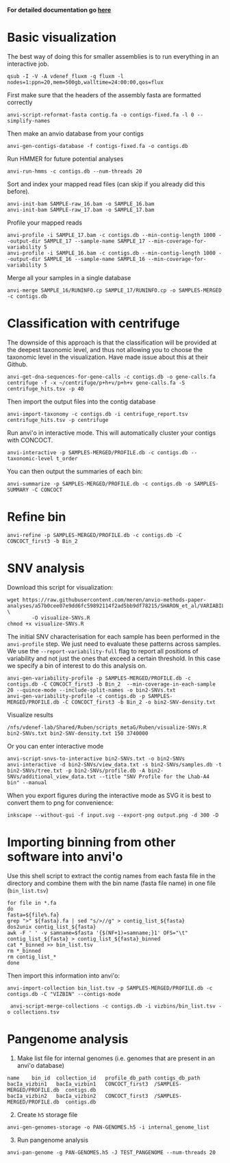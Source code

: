 
**For detailed documentation go [here](http://merenlab.org/2016/06/22/anvio-tutorial-v2/)**

# Basic visualization
The best way of doing this for smaller assemblies is to run everything in an interactive job.
```
qsub -I -V -A vdenef_fluxm -q fluxm -l nodes=1:ppn=20,mem=500gb,walltime=24:00:00,qos=flux
```
First make sure that the headers of the assembly fasta are formatted correctly
```
anvi-script-reformat-fasta contig.fa -o contigs-fixed.fa -l 0 --simplify-names
```
Then make an anvio database from your contigs 
```
anvi-gen-contigs-database -f contigs-fixed.fa -o contigs.db
```
Run HMMER for future potential analyses
```
anvi-run-hmms -c contigs.db --num-threads 20
```
Sort and index your mapped read files (can skip if you already did this before).
```
anvi-init-bam SAMPLE-raw_16.bam -o SAMPLE_16.bam
anvi-init-bam SAMPLE-raw_17.bam -o SAMPLE_17.bam
```
Profile your mapped reads
```
anvi-profile -i SAMPLE_17.bam -c contigs.db --min-contig-length 1000 --output-dir SAMPLE_17 --sample-name SAMPLE_17 --min-coverage-for-variability 5
anvi-profile -i SAMPLE_16.bam -c contigs.db --min-contig-length 1000 --output-dir SAMPLE_16 --sample-name SAMPLE_16 --min-coverage-for-variability 5
```
Merge all your samples in a single database
```
anvi-merge SAMPLE_16/RUNINFO.cp SAMPLE_17/RUNINFO.cp -o SAMPLES-MERGED -c contigs.db
```

# Classification with centrifuge
The downside of this approach is that the classification will be provided at the deepest taxonomic level, and thus not allowing you to choose the taxonomic level in the visualization. Have made issue about this at their Github.
```
anvi-get-dna-sequences-for-gene-calls -c contigs.db -o gene-calls.fa
centrifuge -f -x ~/centrifuge/p+h+v/p+h+v gene-calls.fa -S centrifuge_hits.tsv -p 40
```

Then import the output files into the contig database
```
anvi-import-taxonomy -c contigs.db -i centrifuge_report.tsv centrifuge_hits.tsv -p centrifuge
```

Run anvi'o in interactive mode. This will automatically cluster your contigs with CONCOCT.
```
anvi-interactive -p SAMPLES-MERGED/PROFILE.db -c contigs.db --taxonomic-level t_order
```

You can then output the summaries of each bin:
```
anvi-summarize -p SAMPLES-MERGED/PROFILE.db -c contigs.db -o SAMPLES-SUMMARY -C CONCOCT
```
# Refine bin
```
anvi-refine -p SAMPLES-MERGED/PROFILE.db -c contigs.db -C CONCOCT_first3 -b Bin_2
```

# SNV analysis
Download this script for visualization:
```
wget https://raw.githubusercontent.com/meren/anvio-methods-paper-analyses/a57b0cee07e9dd6fc59892114f2ad5bb9df78215/SHARON_et_al/VARIABILITY_REPORTS/02_GEN_FIGURE_SUMMARY.R \
        -O visualize-SNVs.R
chmod +x visualize-SNVs.R
```
The initial SNV characterisation for each sample has been performed in the <code>anvi-profile</code> step. We just need to evaluate these patterns across samples. We use the <code>--report-variability-full</code> flag to report all positions of variability and not just the ones that exceed a certain threshold. In this case we specify a bin of interest to do this analysis on.
```
anvi-gen-variability-profile -p SAMPLES-MERGED/PROFILE.db -c contigs.db -C CONCOCT_first3 -b Bin_2  --min-coverage-in-each-sample 20 --quince-mode --include-split-names -o bin2-SNVs.txt
anvi-gen-variability-profile -c contigs.db -p SAMPLES-MERGED/PROFILE.db -C CONCOCT_first3 -b Bin_2 -o bin2-SNV-density.txt
```
Visualize results
```
/nfs/vdenef-lab/Shared/Ruben/scripts_metaG/Ruben/visualize-SNVs.R bin2-SNVs.txt bin2-SNV-density.txt 150 3740000
```

Or you can enter interactive mode
```
anvi-script-snvs-to-interactive bin2-SNVs.txt -o bin2-SNVs
anvi-interactive -d bin2-SNVs/view_data.txt -s bin2-SNVs/samples.db -t bin2-SNVs/tree.txt -p bin2-SNVs/profile.db -A bin2-SNVs/additional_view_data.txt --title "SNV Profile for the Lhab-A4 bin" --manual
```

When you export figures during the interactive mode as SVG it is best to convert them to png for convenience:
```
inkscape --without-gui -f input.svg --export-png output.png -d 300 -D
```

# Importing binning from other software into anvi'o
Use this shell script to extract the contig names from each fasta file in the directory and combine them with the bin name (fasta file name) in one file (`bin_list.tsv`)
```
for file in *.fa
do
fasta=${file%.fa}
grep ">" ${fasta}.fa | sed "s/>//g" > contig_list_${fasta}
dos2unix contig_list_${fasta}
awk -F ' ' -v samname=$fasta '{$(NF+1)=samname;}1' OFS="\t" contig_list_${fasta} > contig_list_${fasta}_binned
cat *_binned >> bin_list.tsv
rm *_binned 
rm contig_list_*
done
```

Then import this information into anvi'o:
```
anvi-import-collection bin_list.tsv -p SAMPLES-MERGED/PROFILE.db -c contigs.db -C "VIZBIN" --contigs-mode
```

```
 anvi-script-merge-collections -c contigs.db -i vizbins/bin_list.tsv -o collections.tsv
```

# Pangenome analysis

1. Make list file for internal genomes (i.e. genomes that are present in an anvi'o database)

```
name	bin_id	collection_id	profile_db_path	contigs_db_path
bacIa_vizbin1	bacIa_vizbin1	CONCOCT_first3	/SAMPLES-MERGED/PROFILE.db	contigs.db
bacIa_vizbin2	bacIa_vizbin2	CONCOCT_first3	/SAMPLES-MERGED/PROFILE.db	contigs.db
```

2. Create `h5` storage file
```
anvi-gen-genomes-storage -o PAN-GENOMES.h5 -i internal_genome_list

```

3. Run pangenome analysis
```
anvi-pan-genome -g PAN-GENOMES.h5 -J TEST_PANGENOME --num-threads 20
```
